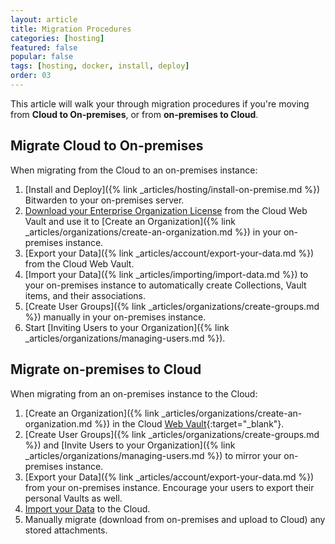 ```yaml
---
layout: article
title: Migration Procedures
categories: [hosting]
featured: false
popular: false
tags: [hosting, docker, install, deploy]
order: 03
---
```


This article will walk your through migration procedures if you're moving from **Cloud to On-premises**, or from **on-premises to Cloud**.

## Migrate Cloud to On-premises

When migrating from the Cloud to an on-premises instance:

1. [Install and Deploy]({% link _articles/hosting/install-on-premise.md %}) Bitwarden to your on-premises server.
2. [Download your Enterprise Organization License](https://bitwarden.com/help/article/licensing-on-premise/#organization-license) from the Cloud Web Vault and use it to [Create an Organization]({% link _articles/organizations/create-an-organization.md %}) in your on-premises instance.
3. [Export your Data]({% link _articles/account/export-your-data.md %}) from the Cloud Web Vault.
4. [Import your Data]({% link _articles/importing/import-data.md %}) to your on-premises instance to automatically create Collections, Vault items, and their associations.
5. [Create User Groups]({% link _articles/organizations/create-groups.md %}) manually in your on-premises instance.
6. Start [Inviting Users to your Organization]({% link _articles/organizations/managing-users.md %}).

## Migrate on-premises to Cloud

When migrating from an on-premises instance to the Cloud:

1. [Create an Organization]({% link _articles/organizations/create-an-organization.md %}) in the Cloud [Web Vault](https://vault.bitwarden.com){:target="\_blank"}.
2. [Create User Groups]({% link _articles/organizations/create-groups.md %}) and [Invite Users to your Organization]({% link _articles/organizations/managing-users.md %}) to mirror your on-premises instance.
3. [Export your Data]({% link _articles/account/export-your-data.md %}) from your on-premises instance. Encourage your users to export their personal Vaults as well.
4. [Import your Data]({}) to the Cloud.
5. Manually migrate (download from on-premises and upload to Cloud) any stored attachments.
